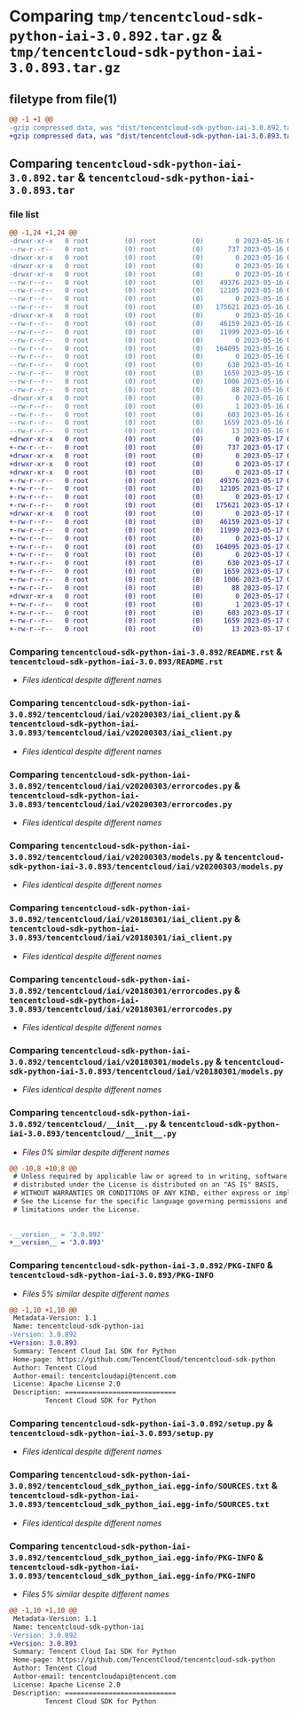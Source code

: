 # Comparing `tmp/tencentcloud-sdk-python-iai-3.0.892.tar.gz` & `tmp/tencentcloud-sdk-python-iai-3.0.893.tar.gz`

## filetype from file(1)

```diff
@@ -1 +1 @@
-gzip compressed data, was "dist/tencentcloud-sdk-python-iai-3.0.892.tar", last modified: Tue May 16 00:38:11 2023, max compression
+gzip compressed data, was "dist/tencentcloud-sdk-python-iai-3.0.893.tar", last modified: Wed May 17 03:32:48 2023, max compression
```

## Comparing `tencentcloud-sdk-python-iai-3.0.892.tar` & `tencentcloud-sdk-python-iai-3.0.893.tar`

### file list

```diff
@@ -1,24 +1,24 @@
-drwxr-xr-x   0 root         (0) root         (0)        0 2023-05-16 00:38:11.000000 tencentcloud-sdk-python-iai-3.0.892/
--rw-r--r--   0 root         (0) root         (0)      737 2023-05-16 00:38:11.000000 tencentcloud-sdk-python-iai-3.0.892/README.rst
-drwxr-xr-x   0 root         (0) root         (0)        0 2023-05-16 00:38:11.000000 tencentcloud-sdk-python-iai-3.0.892/tencentcloud/
-drwxr-xr-x   0 root         (0) root         (0)        0 2023-05-16 00:38:11.000000 tencentcloud-sdk-python-iai-3.0.892/tencentcloud/iai/
-drwxr-xr-x   0 root         (0) root         (0)        0 2023-05-16 00:38:11.000000 tencentcloud-sdk-python-iai-3.0.892/tencentcloud/iai/v20200303/
--rw-r--r--   0 root         (0) root         (0)    49376 2023-05-16 00:38:11.000000 tencentcloud-sdk-python-iai-3.0.892/tencentcloud/iai/v20200303/iai_client.py
--rw-r--r--   0 root         (0) root         (0)    12105 2023-05-16 00:38:11.000000 tencentcloud-sdk-python-iai-3.0.892/tencentcloud/iai/v20200303/errorcodes.py
--rw-r--r--   0 root         (0) root         (0)        0 2023-05-16 00:38:11.000000 tencentcloud-sdk-python-iai-3.0.892/tencentcloud/iai/v20200303/__init__.py
--rw-r--r--   0 root         (0) root         (0)   175621 2023-05-16 00:38:11.000000 tencentcloud-sdk-python-iai-3.0.892/tencentcloud/iai/v20200303/models.py
-drwxr-xr-x   0 root         (0) root         (0)        0 2023-05-16 00:38:11.000000 tencentcloud-sdk-python-iai-3.0.892/tencentcloud/iai/v20180301/
--rw-r--r--   0 root         (0) root         (0)    46159 2023-05-16 00:38:11.000000 tencentcloud-sdk-python-iai-3.0.892/tencentcloud/iai/v20180301/iai_client.py
--rw-r--r--   0 root         (0) root         (0)    11999 2023-05-16 00:38:11.000000 tencentcloud-sdk-python-iai-3.0.892/tencentcloud/iai/v20180301/errorcodes.py
--rw-r--r--   0 root         (0) root         (0)        0 2023-05-16 00:38:11.000000 tencentcloud-sdk-python-iai-3.0.892/tencentcloud/iai/v20180301/__init__.py
--rw-r--r--   0 root         (0) root         (0)   164095 2023-05-16 00:38:11.000000 tencentcloud-sdk-python-iai-3.0.892/tencentcloud/iai/v20180301/models.py
--rw-r--r--   0 root         (0) root         (0)        0 2023-05-16 00:38:11.000000 tencentcloud-sdk-python-iai-3.0.892/tencentcloud/iai/__init__.py
--rw-r--r--   0 root         (0) root         (0)      630 2023-05-16 00:38:11.000000 tencentcloud-sdk-python-iai-3.0.892/tencentcloud/__init__.py
--rw-r--r--   0 root         (0) root         (0)     1659 2023-05-16 00:38:11.000000 tencentcloud-sdk-python-iai-3.0.892/PKG-INFO
--rw-r--r--   0 root         (0) root         (0)     1006 2023-05-16 00:38:11.000000 tencentcloud-sdk-python-iai-3.0.892/setup.py
--rw-r--r--   0 root         (0) root         (0)       88 2023-05-16 00:38:11.000000 tencentcloud-sdk-python-iai-3.0.892/setup.cfg
-drwxr-xr-x   0 root         (0) root         (0)        0 2023-05-16 00:38:11.000000 tencentcloud-sdk-python-iai-3.0.892/tencentcloud_sdk_python_iai.egg-info/
--rw-r--r--   0 root         (0) root         (0)        1 2023-05-16 00:38:11.000000 tencentcloud-sdk-python-iai-3.0.892/tencentcloud_sdk_python_iai.egg-info/dependency_links.txt
--rw-r--r--   0 root         (0) root         (0)      603 2023-05-16 00:38:11.000000 tencentcloud-sdk-python-iai-3.0.892/tencentcloud_sdk_python_iai.egg-info/SOURCES.txt
--rw-r--r--   0 root         (0) root         (0)     1659 2023-05-16 00:38:11.000000 tencentcloud-sdk-python-iai-3.0.892/tencentcloud_sdk_python_iai.egg-info/PKG-INFO
--rw-r--r--   0 root         (0) root         (0)       13 2023-05-16 00:38:11.000000 tencentcloud-sdk-python-iai-3.0.892/tencentcloud_sdk_python_iai.egg-info/top_level.txt
+drwxr-xr-x   0 root         (0) root         (0)        0 2023-05-17 03:32:48.000000 tencentcloud-sdk-python-iai-3.0.893/
+-rw-r--r--   0 root         (0) root         (0)      737 2023-05-17 03:32:48.000000 tencentcloud-sdk-python-iai-3.0.893/README.rst
+drwxr-xr-x   0 root         (0) root         (0)        0 2023-05-17 03:32:48.000000 tencentcloud-sdk-python-iai-3.0.893/tencentcloud/
+drwxr-xr-x   0 root         (0) root         (0)        0 2023-05-17 03:32:48.000000 tencentcloud-sdk-python-iai-3.0.893/tencentcloud/iai/
+drwxr-xr-x   0 root         (0) root         (0)        0 2023-05-17 03:32:48.000000 tencentcloud-sdk-python-iai-3.0.893/tencentcloud/iai/v20200303/
+-rw-r--r--   0 root         (0) root         (0)    49376 2023-05-17 03:32:48.000000 tencentcloud-sdk-python-iai-3.0.893/tencentcloud/iai/v20200303/iai_client.py
+-rw-r--r--   0 root         (0) root         (0)    12105 2023-05-17 03:32:48.000000 tencentcloud-sdk-python-iai-3.0.893/tencentcloud/iai/v20200303/errorcodes.py
+-rw-r--r--   0 root         (0) root         (0)        0 2023-05-17 03:32:48.000000 tencentcloud-sdk-python-iai-3.0.893/tencentcloud/iai/v20200303/__init__.py
+-rw-r--r--   0 root         (0) root         (0)   175621 2023-05-17 03:32:48.000000 tencentcloud-sdk-python-iai-3.0.893/tencentcloud/iai/v20200303/models.py
+drwxr-xr-x   0 root         (0) root         (0)        0 2023-05-17 03:32:48.000000 tencentcloud-sdk-python-iai-3.0.893/tencentcloud/iai/v20180301/
+-rw-r--r--   0 root         (0) root         (0)    46159 2023-05-17 03:32:48.000000 tencentcloud-sdk-python-iai-3.0.893/tencentcloud/iai/v20180301/iai_client.py
+-rw-r--r--   0 root         (0) root         (0)    11999 2023-05-17 03:32:48.000000 tencentcloud-sdk-python-iai-3.0.893/tencentcloud/iai/v20180301/errorcodes.py
+-rw-r--r--   0 root         (0) root         (0)        0 2023-05-17 03:32:48.000000 tencentcloud-sdk-python-iai-3.0.893/tencentcloud/iai/v20180301/__init__.py
+-rw-r--r--   0 root         (0) root         (0)   164095 2023-05-17 03:32:48.000000 tencentcloud-sdk-python-iai-3.0.893/tencentcloud/iai/v20180301/models.py
+-rw-r--r--   0 root         (0) root         (0)        0 2023-05-17 03:32:48.000000 tencentcloud-sdk-python-iai-3.0.893/tencentcloud/iai/__init__.py
+-rw-r--r--   0 root         (0) root         (0)      630 2023-05-17 03:32:48.000000 tencentcloud-sdk-python-iai-3.0.893/tencentcloud/__init__.py
+-rw-r--r--   0 root         (0) root         (0)     1659 2023-05-17 03:32:48.000000 tencentcloud-sdk-python-iai-3.0.893/PKG-INFO
+-rw-r--r--   0 root         (0) root         (0)     1006 2023-05-17 03:32:48.000000 tencentcloud-sdk-python-iai-3.0.893/setup.py
+-rw-r--r--   0 root         (0) root         (0)       88 2023-05-17 03:32:48.000000 tencentcloud-sdk-python-iai-3.0.893/setup.cfg
+drwxr-xr-x   0 root         (0) root         (0)        0 2023-05-17 03:32:48.000000 tencentcloud-sdk-python-iai-3.0.893/tencentcloud_sdk_python_iai.egg-info/
+-rw-r--r--   0 root         (0) root         (0)        1 2023-05-17 03:32:48.000000 tencentcloud-sdk-python-iai-3.0.893/tencentcloud_sdk_python_iai.egg-info/dependency_links.txt
+-rw-r--r--   0 root         (0) root         (0)      603 2023-05-17 03:32:48.000000 tencentcloud-sdk-python-iai-3.0.893/tencentcloud_sdk_python_iai.egg-info/SOURCES.txt
+-rw-r--r--   0 root         (0) root         (0)     1659 2023-05-17 03:32:48.000000 tencentcloud-sdk-python-iai-3.0.893/tencentcloud_sdk_python_iai.egg-info/PKG-INFO
+-rw-r--r--   0 root         (0) root         (0)       13 2023-05-17 03:32:48.000000 tencentcloud-sdk-python-iai-3.0.893/tencentcloud_sdk_python_iai.egg-info/top_level.txt
```

### Comparing `tencentcloud-sdk-python-iai-3.0.892/README.rst` & `tencentcloud-sdk-python-iai-3.0.893/README.rst`

 * *Files identical despite different names*

### Comparing `tencentcloud-sdk-python-iai-3.0.892/tencentcloud/iai/v20200303/iai_client.py` & `tencentcloud-sdk-python-iai-3.0.893/tencentcloud/iai/v20200303/iai_client.py`

 * *Files identical despite different names*

### Comparing `tencentcloud-sdk-python-iai-3.0.892/tencentcloud/iai/v20200303/errorcodes.py` & `tencentcloud-sdk-python-iai-3.0.893/tencentcloud/iai/v20200303/errorcodes.py`

 * *Files identical despite different names*

### Comparing `tencentcloud-sdk-python-iai-3.0.892/tencentcloud/iai/v20200303/models.py` & `tencentcloud-sdk-python-iai-3.0.893/tencentcloud/iai/v20200303/models.py`

 * *Files identical despite different names*

### Comparing `tencentcloud-sdk-python-iai-3.0.892/tencentcloud/iai/v20180301/iai_client.py` & `tencentcloud-sdk-python-iai-3.0.893/tencentcloud/iai/v20180301/iai_client.py`

 * *Files identical despite different names*

### Comparing `tencentcloud-sdk-python-iai-3.0.892/tencentcloud/iai/v20180301/errorcodes.py` & `tencentcloud-sdk-python-iai-3.0.893/tencentcloud/iai/v20180301/errorcodes.py`

 * *Files identical despite different names*

### Comparing `tencentcloud-sdk-python-iai-3.0.892/tencentcloud/iai/v20180301/models.py` & `tencentcloud-sdk-python-iai-3.0.893/tencentcloud/iai/v20180301/models.py`

 * *Files identical despite different names*

### Comparing `tencentcloud-sdk-python-iai-3.0.892/tencentcloud/__init__.py` & `tencentcloud-sdk-python-iai-3.0.893/tencentcloud/__init__.py`

 * *Files 0% similar despite different names*

```diff
@@ -10,8 +10,8 @@
 # Unless required by applicable law or agreed to in writing, software
 # distributed under the License is distributed on an "AS IS" BASIS,
 # WITHOUT WARRANTIES OR CONDITIONS OF ANY KIND, either express or implied.
 # See the License for the specific language governing permissions and
 # limitations under the License.
 
 
-__version__ = '3.0.892'
+__version__ = '3.0.893'
```

### Comparing `tencentcloud-sdk-python-iai-3.0.892/PKG-INFO` & `tencentcloud-sdk-python-iai-3.0.893/PKG-INFO`

 * *Files 5% similar despite different names*

```diff
@@ -1,10 +1,10 @@
 Metadata-Version: 1.1
 Name: tencentcloud-sdk-python-iai
-Version: 3.0.892
+Version: 3.0.893
 Summary: Tencent Cloud Iai SDK for Python
 Home-page: https://github.com/TencentCloud/tencentcloud-sdk-python
 Author: Tencent Cloud
 Author-email: tencentcloudapi@tencent.com
 License: Apache License 2.0
 Description: ============================
         Tencent Cloud SDK for Python
```

### Comparing `tencentcloud-sdk-python-iai-3.0.892/setup.py` & `tencentcloud-sdk-python-iai-3.0.893/setup.py`

 * *Files identical despite different names*

### Comparing `tencentcloud-sdk-python-iai-3.0.892/tencentcloud_sdk_python_iai.egg-info/SOURCES.txt` & `tencentcloud-sdk-python-iai-3.0.893/tencentcloud_sdk_python_iai.egg-info/SOURCES.txt`

 * *Files identical despite different names*

### Comparing `tencentcloud-sdk-python-iai-3.0.892/tencentcloud_sdk_python_iai.egg-info/PKG-INFO` & `tencentcloud-sdk-python-iai-3.0.893/tencentcloud_sdk_python_iai.egg-info/PKG-INFO`

 * *Files 5% similar despite different names*

```diff
@@ -1,10 +1,10 @@
 Metadata-Version: 1.1
 Name: tencentcloud-sdk-python-iai
-Version: 3.0.892
+Version: 3.0.893
 Summary: Tencent Cloud Iai SDK for Python
 Home-page: https://github.com/TencentCloud/tencentcloud-sdk-python
 Author: Tencent Cloud
 Author-email: tencentcloudapi@tencent.com
 License: Apache License 2.0
 Description: ============================
         Tencent Cloud SDK for Python
```

